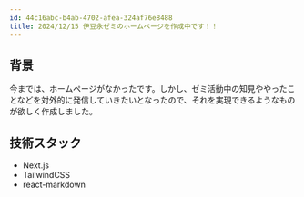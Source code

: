 ```yaml
---
id: 44c16abc-b4ab-4702-afea-324af76e8488
title: 2024/12/15 伊豆永ゼミのホームページを作成中です！！
---
```


## 背景

今までは、ホームページがなかったです。しかし、ゼミ活動中の知見ややったことなどを対外的に発信していきたいとなったので、それを実現できるようなものが欲しく作成しました。

## 技術スタック

- Next.js
- TailwindCSS
- react-markdown

